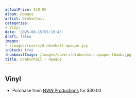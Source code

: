 ```yaml
---
actualPrice: $30.00
album: Opaque
artist: Drakonhail
categories:
- Vinyl
date: '2025-08-15T05:19:45'
draft: false
images:
- /images/covers/drakonhail-opaque.jpg
inStock: true
thumbnailImage: /images/covers/drakonhail-opaque-thumb.jpg
title: Drakonhail - Opaque
---
```


## Vinyl
* Purchase from [NWN Productions](http://shop.nwnprod.com/index.php?route=product/product&path=75&product_id=61017&sort=pd.name&order=ASC) for $30.00

